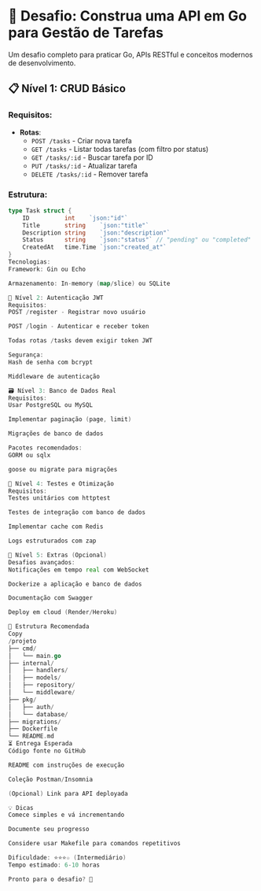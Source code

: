 # 🚀 Desafio: Construa uma API em Go para Gestão de Tarefas

Um desafio completo para praticar Go, APIs RESTful e conceitos modernos de desenvolvimento.

## 📋 Nível 1: CRUD Básico

### Requisitos:
- **Rotas**:
  - `POST /tasks` - Criar nova tarefa
  - `GET /tasks` - Listar todas tarefas (com filtro por status)
  - `GET /tasks/:id` - Buscar tarefa por ID
  - `PUT /tasks/:id` - Atualizar tarefa
  - `DELETE /tasks/:id` - Remover tarefa

### Estrutura:
```go
type Task struct {
    ID          int    `json:"id"`
    Title       string    `json:"title"`
    Description string    `json:"description"`
    Status      string    `json:"status"` // "pending" ou "completed"
    CreatedAt   time.Time `json:"created_at"`
}
Tecnologias:
Framework: Gin ou Echo

Armazenamento: In-memory (map/slice) ou SQLite

🔐 Nível 2: Autenticação JWT
Requisitos:
POST /register - Registrar novo usuário

POST /login - Autenticar e receber token

Todas rotas /tasks devem exigir token JWT

Segurança:
Hash de senha com bcrypt

Middleware de autenticação

🗃️ Nível 3: Banco de Dados Real
Requisitos:
Usar PostgreSQL ou MySQL

Implementar paginação (page, limit)

Migrações de banco de dados

Pacotes recomendados:
GORM ou sqlx

goose ou migrate para migrações

🧪 Nível 4: Testes e Otimização
Requisitos:
Testes unitários com httptest

Testes de integração com banco de dados

Implementar cache com Redis

Logs estruturados com zap

🎯 Nível 5: Extras (Opcional)
Desafios avançados:
Notificações em tempo real com WebSocket

Dockerize a aplicação e banco de dados

Documentação com Swagger

Deploy em cloud (Render/Heroku)

📂 Estrutura Recomendada
Copy
/projeto
├── cmd/
│   └── main.go
├── internal/
│   ├── handlers/
│   ├── models/
│   ├── repository/
│   └── middleware/
├── pkg/
│   ├── auth/
│   └── database/
├── migrations/
├── Dockerfile
└── README.md
⏳ Entrega Esperada
Código fonte no GitHub

README com instruções de execução

Coleção Postman/Insomnia

(Opcional) Link para API deployada

💡 Dicas
Comece simples e vá incrementando

Documente seu progresso

Considere usar Makefile para comandos repetitivos

Dificuldade: ⭐⭐⭐☆ (Intermediário)
Tempo estimado: 6-10 horas

Pronto para o desafio? 🚀

